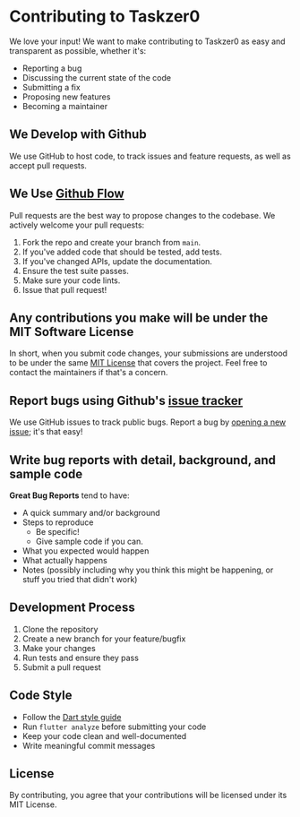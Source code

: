 # Contributing to Taskzer0

We love your input! We want to make contributing to Taskzer0 as easy and transparent as possible, whether it's:

- Reporting a bug
- Discussing the current state of the code
- Submitting a fix
- Proposing new features
- Becoming a maintainer

## We Develop with Github
We use GitHub to host code, to track issues and feature requests, as well as accept pull requests.

## We Use [Github Flow](https://guides.github.com/introduction/flow/index.html)
Pull requests are the best way to propose changes to the codebase. We actively welcome your pull requests:

1. Fork the repo and create your branch from `main`.
2. If you've added code that should be tested, add tests.
3. If you've changed APIs, update the documentation.
4. Ensure the test suite passes.
5. Make sure your code lints.
6. Issue that pull request!

## Any contributions you make will be under the MIT Software License
In short, when you submit code changes, your submissions are understood to be under the same [MIT License](http://choosealicense.com/licenses/mit/) that covers the project. Feel free to contact the maintainers if that's a concern.

## Report bugs using Github's [issue tracker](https://github.com/yourusername/taskzer0/issues)
We use GitHub issues to track public bugs. Report a bug by [opening a new issue](https://github.com/yourusername/taskzer0/issues/new); it's that easy!

## Write bug reports with detail, background, and sample code

**Great Bug Reports** tend to have:

- A quick summary and/or background
- Steps to reproduce
  - Be specific!
  - Give sample code if you can.
- What you expected would happen
- What actually happens
- Notes (possibly including why you think this might be happening, or stuff you tried that didn't work)

## Development Process

1. Clone the repository
2. Create a new branch for your feature/bugfix
3. Make your changes
4. Run tests and ensure they pass
5. Submit a pull request

## Code Style

- Follow the [Dart style guide](https://dart.dev/guides/language/effective-dart/style)
- Run `flutter analyze` before submitting your code
- Keep your code clean and well-documented
- Write meaningful commit messages

## License
By contributing, you agree that your contributions will be licensed under its MIT License. 
